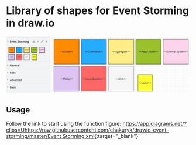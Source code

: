 # Library of shapes for Event Storming in draw.io
![preview](./images/preview.jpg)

## Usage

Follow the link to start using the function figure: [https://app.diagrams.net/?clibs=Uhttps://raw.githubusercontent.com/chakuryk/drawio-event-storming/master/Event Storming.xml](https://app.diagrams.net/?clibs=Uhttps%3A%2F%2Fraw.githubusercontent.com%2Fchakuryk%2Fdrawio-event-storming%2Fmaster%2FEvent%20Storming.xml){:target="_blank"}
